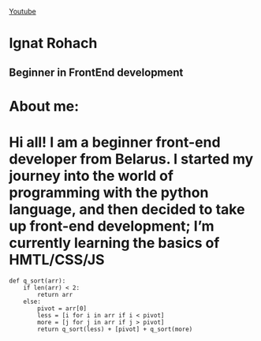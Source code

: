 [Youtube](https://www.youtube.com/)
# Ignat Rohach
## Beginner in FrontEnd development
# About me:
Hi all! I am a beginner front-end developer from Belarus. 
I started my journey into the world of programming with the python language, and then decided to take up front-end development; I’m currently learning the basics of HMTL/CSS/JS
====
```
def q_sort(arr):
    if len(arr) < 2:
        return arr
    else:
        pivot = arr[0]
        less = [i for i in arr if i < pivot]
        more = [j for j in arr if j > pivot]
        return q_sort(less) + [pivot] + q_sort(more)
```

